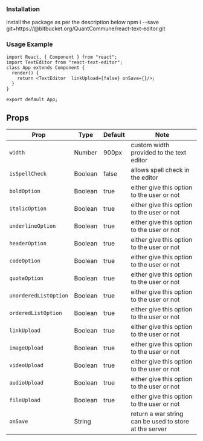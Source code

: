 ### Installation

install the package as per the description below
npm i --save git+https://<username>@bitbucket.org/QuantCommune/react-text-editor.git

### Usage Example

```
import React, { Component } from "react";
import TextEditor from "react-text-editor";
class App extends Component {
  render() {
    return <TextEditor  linkUpload={false} onSave={}/>;
  }
}

export default App;
```

## Props

| Prop                  | Type    | Default | Note                                                   |
| --------------------- | ------- | ------- | ------------------------------------------------------ |
| `width`               | Number  | 900px   | custom width provided to the text editor               |
| `isSpellCheck`        | Boolean | false   | allows spell check in the editor                       |
| `boldOption`          | Boolean | true    | either give this option to the user or not             |
| `italicOption`        | Boolean | true    | either give this option to the user or not             |
| `underlineOption`     | Boolean | true    | either give this option to the user or not             |
| `headerOption`        | Boolean | true    | either give this option to the user or not             |
| `codeOption`          | Boolean | true    | either give this option to the user or not             |
| `quoteOption`         | Boolean | true    | either give this option to the user or not             |
| `unorderedListOption` | Boolean | true    | either give this option to the user or not             |
| `orderedListOption`   | Boolean | true    | either give this option to the user or not             |
| `linkUpload`          | Boolean | true    | either give this option to the user or not             |
| `imageUpload`         | Boolean | true    | either give this option to the user or not             |
| `videoUpload`         | Boolean | true    | either give this option to the user or not             |
| `audioUpload`         | Boolean | true    | either give this option to the user or not             |
| `fileUpload`          | Boolean | true    | either give this option to the user or not             |
| `onSave`              | String  |         | return a war string can be used to store at the server |
